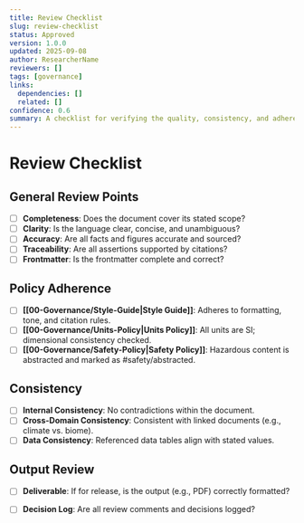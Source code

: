 ```yaml
---
title: Review Checklist
slug: review-checklist
status: Approved
version: 1.0.0
updated: 2025-09-08
author: ResearcherName
reviewers: []
tags: [governance]
links:
  dependencies: []
  related: []
confidence: 0.6
summary: A checklist for verifying the quality, consistency, and adherence to policies of vault documents.
---
```


# Review Checklist
## General Review Points
- [ ] **Completeness**: Does the document cover its stated scope?
- [ ] **Clarity**: Is the language clear, concise, and unambiguous?
- [ ] **Accuracy**: Are all facts and figures accurate and sourced?
- [ ] **Traceability**: Are all assertions supported by citations?
- [ ] **Frontmatter**: Is the frontmatter complete and correct?

## Policy Adherence
- [ ] **[[00-Governance/Style-Guide|Style Guide]]**: Adheres to formatting, tone, and citation rules.
- [ ] **[[00-Governance/Units-Policy|Units Policy]]**: All units are SI; dimensional consistency checked.
- [ ] **[[00-Governance/Safety-Policy|Safety Policy]]**: Hazardous content is abstracted and marked as #safety/abstracted.

## Consistency
- [ ] **Internal Consistency**: No contradictions within the document.
- [ ] **Cross-Domain Consistency**: Consistent with linked documents (e.g., climate vs. biome).
- [ ] **Data Consistency**: Referenced data tables align with stated values.

## Output Review
- [ ] **Deliverable**: If for release, is the output (e.g., PDF) correctly formatted?
- [ ] **Decision Log**: Are all review comments and decisions logged?

